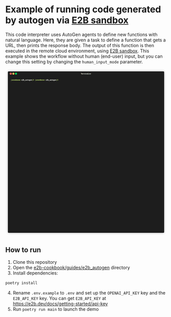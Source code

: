 # Example of running code generated by autogen via [E2B sandbox](https://e2b.dev/docs)

This code interpreter uses AutoGen agents to define new functions with natural language. Here, they are given a task to define a function that gets a URL, then prints the response body. The output of this function is then executed in the remote cloud environment, using [E2B sandbox](https://e2b.dev/docs?ref=cookbook).
This example shows the workflow without human (end-user) input, but you can change this setting by changing the `human_input_mode` parameter.

![Gif from developer](assets/demo.gif)

## How to run

1. Clone this repository
2. Open the [e2b-cookbook/guides/e2b_autogen](./) directory
3. Install dependencies:
```sh
poetry install
```
4. Rename `.env.example` to `.env` and set up the `OPENAI_API_KEY` key and the `E2B_API_KEY` key. You can get `E2B_API_KEY` at  https://e2b.dev/docs/getting-started/api-key
5. Run `poetry run main` to launch the demo
